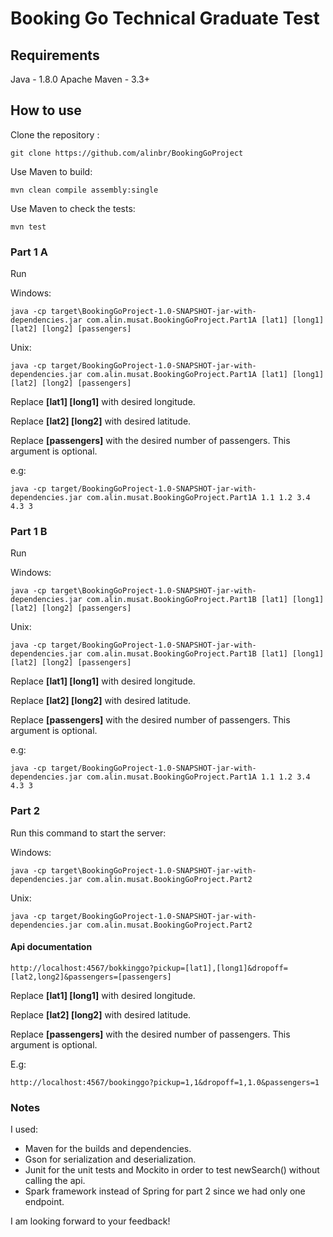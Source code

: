 
# Booking Go Technical Graduate Test

## Requirements
Java - 1.8.0
Apache Maven - 3.3+

## How to use

Clone the repository :
```
git clone https://github.com/alinbr/BookingGoProject
```

Use Maven to build:
```
mvn clean compile assembly:single
```

Use Maven to check the tests:
```
mvn test
```

### Part 1 A

Run

Windows:
```
java -cp target\BookingGoProject-1.0-SNAPSHOT-jar-with-dependencies.jar com.alin.musat.BookingGoProject.Part1A [lat1] [long1] [lat2] [long2] [passengers]
```

Unix: 
```
java -cp target/BookingGoProject-1.0-SNAPSHOT-jar-with-dependencies.jar com.alin.musat.BookingGoProject.Part1A [lat1] [long1] [lat2] [long2] [passengers]
```

Replace **[lat1] [long1]** with desired longitude.

Replace **[lat2] [long2]** with desired latitude.

Replace **[passengers]** with the desired number of passengers. This argument is optional.

e.g:
```
java -cp target/BookingGoProject-1.0-SNAPSHOT-jar-with-dependencies.jar com.alin.musat.BookingGoProject.Part1A 1.1 1.2 3.4 4.3 3
```


 ### Part 1 B
 
Run

Windows:
```
java -cp target\BookingGoProject-1.0-SNAPSHOT-jar-with-dependencies.jar com.alin.musat.BookingGoProject.Part1B [lat1] [long1] [lat2] [long2] [passengers]
```

Unix: 
```
java -cp target/BookingGoProject-1.0-SNAPSHOT-jar-with-dependencies.jar com.alin.musat.BookingGoProject.Part1B [lat1] [long1] [lat2] [long2] [passengers]
```

Replace **[lat1] [long1]** with desired longitude.

Replace **[lat2] [long2]** with desired latitude.

Replace **[passengers]** with the desired number of passengers. This argument is optional.

e.g:
```
java -cp target/BookingGoProject-1.0-SNAPSHOT-jar-with-dependencies.jar com.alin.musat.BookingGoProject.Part1A 1.1 1.2 3.4 4.3 3
```

### Part 2

Run this command to start the server:

Windows:
```
java -cp target\BookingGoProject-1.0-SNAPSHOT-jar-with-dependencies.jar com.alin.musat.BookingGoProject.Part2
```

Unix: 
```
java -cp target/BookingGoProject-1.0-SNAPSHOT-jar-with-dependencies.jar com.alin.musat.BookingGoProject.Part2
```

#### Api documentation

```
http://localhost:4567/bokkinggo?pickup=[lat1],[long1]&dropoff=[lat2,long2]&passengers=[passengers]
```

Replace **[lat1] [long1]** with desired longitude.

Replace **[lat2] [long2]** with desired latitude.

Replace **[passengers]** with the desired number of passengers. This argument is optional.

E.g:
```
http://localhost:4567/bookinggo?pickup=1,1&dropoff=1,1.0&passengers=1
```

### Notes

I used:
* Maven for the builds and dependencies.
* Gson for serialization and deserialization.
* Junit for the unit tests and Mockito in order to test newSearch() without calling the api.
* Spark framework instead of Spring for part 2 since we had only one endpoint.

I am looking forward to your feedback!


